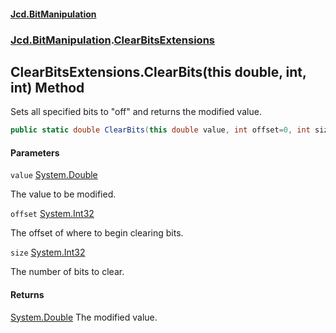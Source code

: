 #### [Jcd.BitManipulation](index.md 'index')
### [Jcd.BitManipulation](Jcd.BitManipulation.md 'Jcd.BitManipulation').[ClearBitsExtensions](Jcd.BitManipulation.ClearBitsExtensions.md 'Jcd.BitManipulation.ClearBitsExtensions')

## ClearBitsExtensions.ClearBits(this double, int, int) Method

Sets all specified bits to "off" and returns the modified value.

```csharp
public static double ClearBits(this double value, int offset=0, int size=64);
```
#### Parameters

<a name='Jcd.BitManipulation.ClearBitsExtensions.ClearBits(thisdouble,int,int).value'></a>

`value` [System.Double](https://docs.microsoft.com/en-us/dotnet/api/System.Double 'System.Double')

The value to be modified.

<a name='Jcd.BitManipulation.ClearBitsExtensions.ClearBits(thisdouble,int,int).offset'></a>

`offset` [System.Int32](https://docs.microsoft.com/en-us/dotnet/api/System.Int32 'System.Int32')

The offset of where to begin clearing bits.

<a name='Jcd.BitManipulation.ClearBitsExtensions.ClearBits(thisdouble,int,int).size'></a>

`size` [System.Int32](https://docs.microsoft.com/en-us/dotnet/api/System.Int32 'System.Int32')

The number of bits to clear.

#### Returns

[System.Double](https://docs.microsoft.com/en-us/dotnet/api/System.Double 'System.Double')
The modified value.